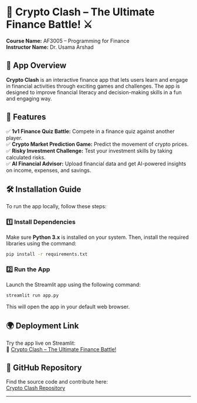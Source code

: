 

# 🚀 Crypto Clash – The Ultimate Finance Battle! ⚔️  

**Course Name:** AF3005 – Programming for Finance  
**Instructor Name:** Dr. Usama Arshad  

## 📌 App Overview  

**Crypto Clash** is an interactive finance app that lets users learn and engage in financial activities through exciting games and challenges. The app is designed to improve financial literacy and decision-making skills in a fun and engaging way.  

## 🎯 Features  

✅ **1v1 Finance Quiz Battle:** Compete in a finance quiz against another player.  
✅ **Crypto Market Prediction Game:** Predict the movement of crypto prices.  
✅ **Risky Investment Challenge:** Test your investment skills by taking calculated risks.  
✅ **AI Financial Advisor:** Upload financial data and get AI-powered insights on income, expenses, and savings.  

## 🛠️ Installation Guide  

To run the app locally, follow these steps:  

### 1️⃣ Install Dependencies  
Make sure **Python 3.x** is installed on your system. Then, install the required libraries using the command:  

```bash
pip install -r requirements.txt
```  

### 2️⃣ Run the App  
Launch the Streamlit app using the following command:  

```bash
streamlit run app.py
```  

This will open the app in your default web browser.  

## 🌍 Deployment Link  

Try the app live on Streamlit:  
🔗 [Crypto Clash – The Ultimate Finance Battle!](https://finacialapp-cryptoclash-nb2bskfgyjhls3n5kt5ejz.streamlit.app/)  



## 🔗 GitHub Repository  

Find the source code and contribute here:  
[Crypto Clash Repository](https://github.com/taliamehmood1/finacialapp-cryptoclash)  

---
